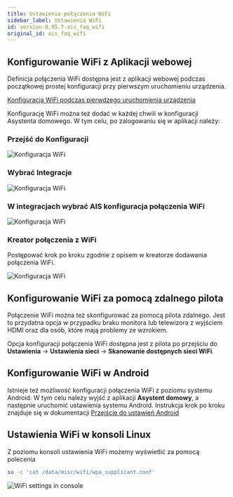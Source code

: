 ```yaml
---
title: Ustawienia połączenia WiFi
sidebar_label: Ustawienia WiFi
id: version-0.95.7-ais_faq_wifi
original_id: ais_faq_wifi
---
```



## Konfigurowanie WiFi z Aplikacji webowej

Definicja połączenia WiFi dostępna jest z aplikacji webowej podczas początkowej prostej konfiguracji przy pierwszym uruchomieniu urządzenia.

[Konfiguracja WiFi podczas pierwdzego uruchomienia urządzenia](/AIS-docs/docs/en/ais_bramka_first_run.html#konfiguracja-wifi)

Konfigurację WiFi można też dodać w każdej chwili w konfiguracji Asystenta domowego.
W tym celu, po zalogowaniu się w aplikacji należy:

### Przejść do **Konfiguracji**

![Konfiguracja WiFi](/AIS-docs/img/en/bramka/go_to_config.png)


### Wybrać **Integracje**

![Konfiguracja WiFi](/AIS-docs/img/en/bramka/go_to_integrations.png)


### W integracjach wybrać **AIS konfiguracja połączenia WiFi**

![Konfiguracja WiFi](/AIS-docs/img/en/bramka/go_to_integration_wifi.png)


### Kreator połączenia z WiFi

Postępować krok po kroku zgodnie z opisem w kreatorze dodawania połączenia WiFi.

![Konfiguracja WiFi](/AIS-docs/img/en/bramka/start_wifi_integration_wizard.png)


## Konfigurowanie WiFi za pomocą zdalnego pilota

Połączenie WiFi można też skonfigurować za pomocą pilota zdalnego.
Jest to przydatna opcja w przypadku braku monitora lub telewizora z wyjściem HDMI oraz dla osób, które mają problemy ze wzrokiem.

Opcja konfiguracji połączenia WiFi dostępna jest z pilota po przejściu do **Ustawienia** -> **Ustawienia sieci** -> **Skanowanie dostępnych sieci WiFi**.

## Konfigurowanie WiFi w Android

Istnieje też możliwość konfiguracji połączenia WiFi z poziomu systemu Android. W tym celu należy wyjść z aplikacji **Asystent domowy**, a następnie uruchomić ustawienia systemu Android. Instrukcja krok po kroku znajduje się w dokumentacji [Przejście do ustawień Android](/AIS-docs/docs/en/next/ais_bramka_settings.html#ustawienia-aplikacji-asystent-domowy)


## Ustawienia WiFi w konsoli Linux

Z poziomu konsoli ustawienia WiFi możemy wyświetlić za pomocą polecenia

```bash
su -c 'cat /data/misc/wifi/wpa_supplicant.conf'
```

![WiFi settings in console](/AIS-docs/img/en/bramka/wifi_settings_in_console.png)
